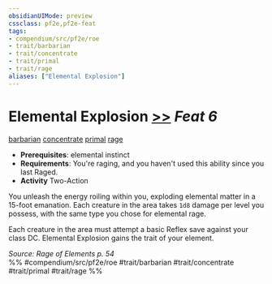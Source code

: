 ```yaml
---
obsidianUIMode: preview
cssclass: pf2e,pf2e-feat
tags:
- compendium/src/pf2e/roe
- trait/barbarian
- trait/concentrate
- trait/primal
- trait/rage
aliases: ["Elemental Explosion"]
---
```

# Elemental Explosion  [>>](rules/core-rulebook/chapter-9-playing-the-game.md#Actions "Two-Action") *Feat 6*  
[barbarian](rules/traits/barbarian.md "Barbarian Class Trait")  [concentrate](rules/traits/concentrate.md "Concentrate Action & Ability Trait")  [primal](rules/traits/primal.md "Primal Tradition Trait")  [rage](rules/traits/rage.md "Rage Combat Trait")  

- **Prerequisites**: elemental instinct
- **Requirements**: You're raging, and you haven't used this ability since you last Raged.
- **Activity** Two-Action

You unleash the energy roiling within you, exploding elemental matter in a 15-foot emanation. Each creature in the area takes `1d8` damage per level you possess, with the same type you chose for elemental rage.

Each creature in the area must attempt a basic Reflex save against your class DC. Elemental Explosion gains the trait of your element.

*Source: Rage of Elements p. 54*  
%% #compendium/src/pf2e/roe #trait/barbarian #trait/concentrate #trait/primal #trait/rage %%